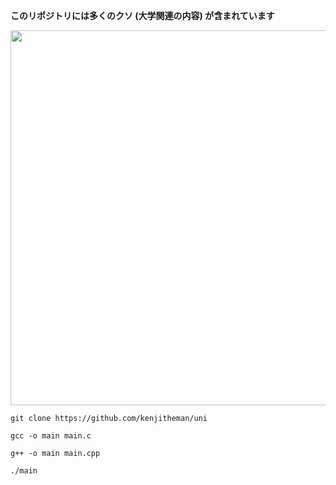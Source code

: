 **このリポジトリには多くのクソ (大学関連の内容) が含まれています**

<div align="center">
    <img src="https://media.tenor.com/5i7e2H3mEWoAAAAC/sangatsu-no-lion-3gatsu-no-lion.gif" width="600px">
</div>

```shell
git clone https://github.com/kenjitheman/uni
```

```shell
gcc -o main main.c
```

```shell
g++ -o main main.cpp
```

```shell
./main
```
